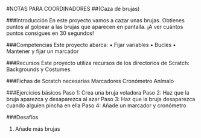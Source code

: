 #NOTAS PARA COORDINADORES
##(Caza de brujas)###IntroducciónEn este proyecto vamos a cazar unas brujas. Obtienes puntos al golpear a las brujas que aparecen en pantalla. ¡A ver cuántos puntos consigues en 30 segundos!###CompetenciasEste proyecto abarca:• Fijar variables• Bucles• Mantener y fijar un marcador###RecursosEste proyecto utiliza recursos de los directorios de Scratch: Backgrounds y Costumes.

###Fichas de Scratch necesariasMarcadores
Cronómetro
Anímalo###Ejercicios básicosPaso 1: Crea una bruja voladoraPaso 2: Haz que la bruja aparezca y desaparezca al azar
Paso 3: Haz que la bruja desaparezca cuando alguien pincha en ella
Paso 4: Añade un marcador y cronómetro###Desafíos1. Añade más brujas